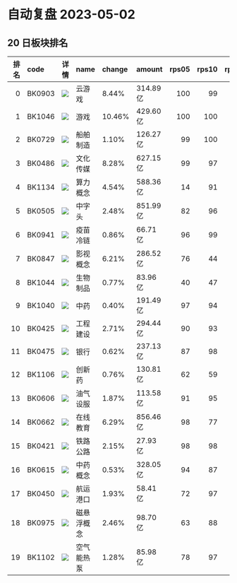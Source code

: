 # 自动复盘 2023-05-02
## 20 日板块排名
|   排名 | code   | 详情                                                                                   | name       | change   | amount   |   rps05 |   rps10 |   rps20 |   rps50 |   rps120 |   rps250 | volume      |
|-------:|:-------|:---------------------------------------------------------------------------------------|:-----------|:---------|:---------|--------:|--------:|--------:|--------:|---------:|---------:|:------------|
|      0 | BK0903 | ![](https://sykent-blog-image.oss-cn-beijing.aliyuncs.com/quant/image/2023/5/test.jpg) | 云游戏     | 8.44%    | 314.89亿 |     100 |      99 |     100 |     100 |      100 |      100 | 2780.44万手 |
|      1 | BK1046 | ![](https://sykent-blog-image.oss-cn-beijing.aliyuncs.com/quant/image/2023/5/test.jpg) | 游戏       | 10.46%   | 429.60亿 |     100 |     100 |     100 |     100 |      100 |      100 | 3795.18万手 |
|      2 | BK0729 | ![](https://sykent-blog-image.oss-cn-beijing.aliyuncs.com/quant/image/2023/5/test.jpg) | 船舶制造   | 1.10%    | 126.27亿 |      99 |     100 |      99 |      99 |       92 |       97 | 1056.84万手 |
|      3 | BK0486 | ![](https://sykent-blog-image.oss-cn-beijing.aliyuncs.com/quant/image/2023/5/test.jpg) | 文化传媒   | 8.28%    | 627.15亿 |      99 |      97 |      99 |      99 |       99 |       96 | 5946.34万手 |
|      4 | BK1134 | ![](https://sykent-blog-image.oss-cn-beijing.aliyuncs.com/quant/image/2023/5/test.jpg) | 算力概念   | 4.54%    | 588.36亿 |      14 |      91 |      98 |       0 |        0 |        0 | 1916.07万手 |
|      5 | BK0505 | ![](https://sykent-blog-image.oss-cn-beijing.aliyuncs.com/quant/image/2023/5/test.jpg) | 中字头     | 2.48%    | 851.99亿 |      82 |      96 |      98 |      97 |       96 |       91 | 8039.04万手 |
|      6 | BK0941 | ![](https://sykent-blog-image.oss-cn-beijing.aliyuncs.com/quant/image/2023/5/test.jpg) | 疫苗冷链   | 0.86%    | 66.71亿  |      96 |      99 |      97 |      91 |       86 |       80 | 561.52万手  |
|      7 | BK0847 | ![](https://sykent-blog-image.oss-cn-beijing.aliyuncs.com/quant/image/2023/5/test.jpg) | 影视概念   | 6.21%    | 286.52亿 |      76 |      44 |      97 |      97 |       97 |       77 | 3247.74万手 |
|      8 | BK1044 | ![](https://sykent-blog-image.oss-cn-beijing.aliyuncs.com/quant/image/2023/5/test.jpg) | 生物制品   | 0.77%    | 83.96亿  |      40 |      47 |      97 |      76 |       69 |       71 | 398.30万手  |
|      9 | BK1040 | ![](https://sykent-blog-image.oss-cn-beijing.aliyuncs.com/quant/image/2023/5/test.jpg) | 中药       | 0.40%    | 191.49亿 |      97 |      94 |      96 |      86 |       80 |       82 | 1266.27万手 |
|     10 | BK0425 | ![](https://sykent-blog-image.oss-cn-beijing.aliyuncs.com/quant/image/2023/5/test.jpg) | 工程建设   | 2.71%    | 294.44亿 |      90 |      93 |      96 |      90 |       86 |       51 | 4088.37万手 |
|     11 | BK0475 | ![](https://sykent-blog-image.oss-cn-beijing.aliyuncs.com/quant/image/2023/5/test.jpg) | 银行       | 0.62%    | 237.13亿 |      87 |      98 |      95 |      87 |       78 |       11 | 3342.43万手 |
|     12 | BK1106 | ![](https://sykent-blog-image.oss-cn-beijing.aliyuncs.com/quant/image/2023/5/test.jpg) | 创新药     | 0.76%    | 130.81亿 |      62 |      59 |      95 |      81 |       70 |        0 | 686.59万手  |
|     13 | BK0606 | ![](https://sykent-blog-image.oss-cn-beijing.aliyuncs.com/quant/image/2023/5/test.jpg) | 油气设服   | 1.87%    | 113.58亿 |      91 |      95 |      94 |      81 |       67 |       49 | 1377.80万手 |
|     14 | BK0662 | ![](https://sykent-blog-image.oss-cn-beijing.aliyuncs.com/quant/image/2023/5/test.jpg) | 在线教育   | 6.29%    | 856.46亿 |      98 |      77 |      94 |      98 |       98 |       97 | 6400.06万手 |
|     15 | BK0421 | ![](https://sykent-blog-image.oss-cn-beijing.aliyuncs.com/quant/image/2023/5/test.jpg) | 铁路公路   | 2.15%    | 27.93亿  |      98 |      98 |      94 |      85 |       85 |       59 | 503.42万手  |
|     16 | BK0615 | ![](https://sykent-blog-image.oss-cn-beijing.aliyuncs.com/quant/image/2023/5/test.jpg) | 中药概念   | 0.53%    | 328.05亿 |      94 |      87 |      93 |      78 |       63 |       60 | 2364.02万手 |
|     17 | BK0450 | ![](https://sykent-blog-image.oss-cn-beijing.aliyuncs.com/quant/image/2023/5/test.jpg) | 航运港口   | 1.93%    | 58.41亿  |      72 |      97 |      93 |      80 |       59 |       53 | 1110.57万手 |
|     18 | BK0975 | ![](https://sykent-blog-image.oss-cn-beijing.aliyuncs.com/quant/image/2023/5/test.jpg) | 磁悬浮概念 | 2.46%    | 98.70亿  |      63 |      88 |      92 |      88 |       84 |       73 | 1262.28万手 |
|     19 | BK1102 | ![](https://sykent-blog-image.oss-cn-beijing.aliyuncs.com/quant/image/2023/5/test.jpg) | 空气能热泵 | 1.28%    | 85.98亿  |      78 |      97 |      92 |      82 |       78 |        0 | 548.36万手  |